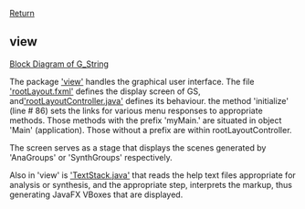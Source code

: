 [Return](Structure.md)
## view ##
[Block Diagram of G_String](img/block.png)

The package ['view'](../../../tree/main/workbench/GS_L/src/view) handles the graphical user interface. The file ['rootLayout.fxml'](../../../blob/main/workbench/GS_L/src/view/rootLayout.fxml) defines the display screen of GS, and['rootLayoutController.java'](../../../blob/main/workbench/GS_L/src/view/rootLayoutController.java') defines its behaviour. the method 'initialize' (line # 86) sets the links for various menu responses to appropriate methods. Those methods with the prefix 'myMain.' are situated in object 'Main' (application). Those without a prefix are within rootLayoutController.

The screen serves as a stage that displays the scenes generated by 'AnaGroups' or 'SynthGroups' respectively.

Also in 'view' is ['TextStack.java'](../../../blob/main/workbench/GS_L/src/view/TextStack.java) that reads the help text files appropriate for analysis or synthesis, and the appropriate step, interprets the markup, thus generating JavaFX VBoxes that are displayed.
